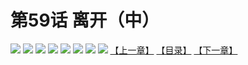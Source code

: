 # 第59话 离开（中）
![](https://mhpic.xiaomingtaiji.net/comic/D/斗破苍穹拆分版/59话/1.jpg-zymk.middle.webp)
![](https://mhpic.xiaomingtaiji.net/comic/D/斗破苍穹拆分版/59话/2.jpg-zymk.middle.webp)
![](https://mhpic.xiaomingtaiji.net/comic/D/斗破苍穹拆分版/59话/3.jpg-zymk.middle.webp)
![](https://mhpic.xiaomingtaiji.net/comic/D/斗破苍穹拆分版/59话/4.jpg-zymk.middle.webp)
![](https://mhpic.xiaomingtaiji.net/comic/D/斗破苍穹拆分版/59话/5.jpg-zymk.middle.webp)
![](https://mhpic.xiaomingtaiji.net/comic/D/斗破苍穹拆分版/59话/6.jpg-zymk.middle.webp)
![](https://mhpic.xiaomingtaiji.net/comic/D/斗破苍穹拆分版/59话/7.jpg-zymk.middle.webp)
![](https://mhpic.xiaomingtaiji.net/comic/D/斗破苍穹拆分版/59话/8.jpg-zymk.middle.webp)
[【上一章】](./58.md)
[【目录】](./README.md)
[【下一章】](./60.md)
